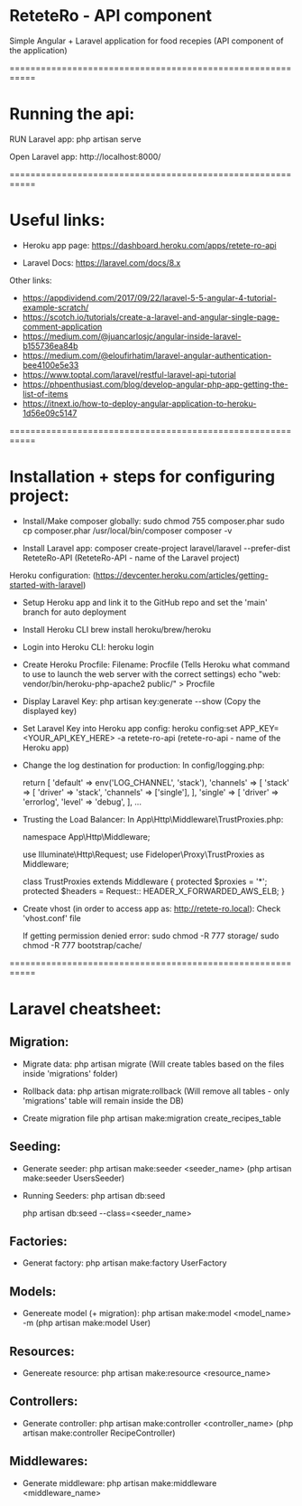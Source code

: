 # ReteteRo - API component

Simple Angular + Laravel application for food recepies
(API component of the application)


===========================================================

# Running the api:


RUN Laravel app:
	php artisan serve

Open Laravel app:
	http://localhost:8000/



===========================================================



# Useful links:

- Heroku app page: https://dashboard.heroku.com/apps/retete-ro-api

- Laravel Docs: https://laravel.com/docs/8.x

Other links:
- https://appdividend.com/2017/09/22/laravel-5-5-angular-4-tutorial-example-scratch/
- https://scotch.io/tutorials/create-a-laravel-and-angular-single-page-comment-application
- https://medium.com/@juancarlosjc/angular-inside-laravel-b155736ea84b
- https://medium.com/@eloufirhatim/laravel-angular-authentication-bee4100e5e33
- https://www.toptal.com/laravel/restful-laravel-api-tutorial
- https://phpenthusiast.com/blog/develop-angular-php-app-getting-the-list-of-items
- https://itnext.io/how-to-deploy-angular-application-to-heroku-1d56e09c5147



===========================================================



# Installation + steps for configuring project:

- Install/Make composer globally:
	sudo chmod 755 composer.phar
	sudo cp composer.phar /usr/local/bin/composer
	composer -v



- Install Laravel app:
    composer create-project laravel/laravel --prefer-dist ReteteRo-API
    (ReteteRo-API - name of the Laravel project)



Heroku configuration:
(https://devcenter.heroku.com/articles/getting-started-with-laravel)

- Setup Heroku app and link it to the GitHub repo and set the 'main' branch for auto deployment



- Install Heroku CLI
	brew install heroku/brew/heroku



- Login into Heroku CLI:
	heroku login



- Create Heroku Procfile:
	Filename: Procfile
	(Tells Heroku what command to use to launch the web server with the correct settings)
	echo "web: vendor/bin/heroku-php-apache2 public/" > Procfile



- Display Laravel Key:
	php artisan key:generate --show
	(Copy the displayed key)



- Set Laravel Key into Heroku app config:
	heroku config:set APP_KEY=<YOUR_API_KEY_HERE> -a retete-ro-api
	(retete-ro-api - name of the Heroku app)



- Change the log destination for production:
	In config/logging.php:

	return [
		'default' => env('LOG_CHANNEL', 'stack'),
		'channels' => [
			'stack' => [
				'driver' => 'stack',
				'channels' => ['single'],
			],
			'single' => [
				'driver' => 'errorlog',
				'level' => 'debug',
			],
		...



- Trusting the Load Balancer:
	In App\Http\Middleware\TrustProxies.php:

	namespace App\Http\Middleware;

	use Illuminate\Http\Request;
	use Fideloper\Proxy\TrustProxies as Middleware;

	class TrustProxies extends Middleware
	{
		protected $proxies = '*';
		protected $headers = Request:: HEADER_X_FORWARDED_AWS_ELB;
	}



- Create vhost (in order to access app as: http://retete-ro.local):
	Check 'vhost.conf' file
	
	If getting permission denied error:
	sudo chmod -R 777 storage/
	sudo chmod -R 777 bootstrap/cache/





===========================================================



# Laravel cheatsheet:


## Migration:

- Migrate data:
	php artisan migrate
	(Will create tables based on the files inside 'migrations' folder)


- Rollback data:
	php artisan migrate:rollback
	(Will remove all tables - only 'migrations' table will remain inside the DB)


- Create migration file
	php artisan make:migration create_recipes_table



## Seeding:

- Generate seeder:
	php artisan make:seeder <seeder_name>			(php artisan make:seeder UsersSeeder)


- Running Seeders:
	php artisan db:seed

	php artisan db:seed --class=<seeder_name>




## Factories:

- Generat factory:
	php artisan make:factory UserFactory




## Models:

- Genereate model (+ migration):
    php artisan make:model <model_name> -m			(php artisan make:model User)




## Resources:

- Genereate resource:
    php artisan make:resource <resource_name>



## Controllers:

- Generate controller:
	php artisan make:controller <controller_name>		(php artisan make:controller RecipeController)



## Middlewares:

- Generate middleware:
	php artisan make:middleware <middleware_name>